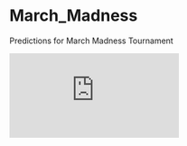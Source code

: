 # March_Madness
Predictions for March Madness Tournament

![alt text](https://github.com/mdenko/March_Madness/tree/main/march_madness_2021/outputs/bracket_results.pdf?raw=true)
